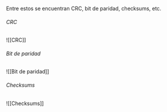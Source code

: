 Entre estos se encuentran  CRC, bit de paridad, checksums, etc.

###### CRC
![[CRC]]

###### Bit de paridad
![[Bit de paridad]]

###### Checksums
![[Checksums]]
